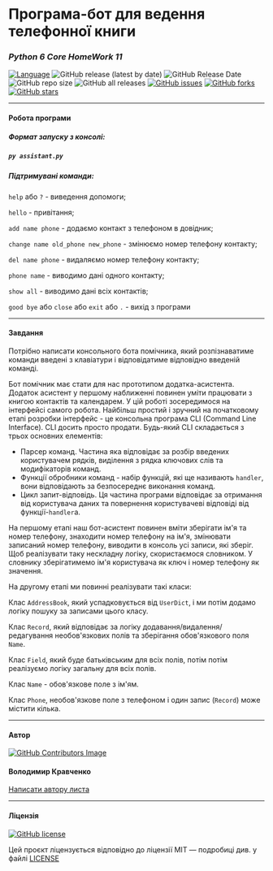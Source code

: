 # Програма-бот для ведення телефонної книги

### *Python 6 Core HomeWork 11*

[![Language](https://img.shields.io/badge/language-python-blue)](https://www.python.org)
![GitHub release (latest by date)](https://img.shields.io/github/v/release/VlodyaKr/Python-6-Core-HomeWork-11?style=plastic)
![GitHub Release Date](https://img.shields.io/github/release-date/VlodyaKr/Python-6-Core-HomeWork-11?color=blue&style=plastic)
![GitHub repo size](https://img.shields.io/github/repo-size/VlodyaKr/Python-6-Core-HomeWork-11?style=plastic)
![GitHub all releases](https://img.shields.io/github/downloads/VlodyaKr/Python-6-Core-HomeWork-11/total?color=cyan&style=plastic)
[![GitHub issues](https://img.shields.io/github/issues/VlodyaKr/Python-6-Core-HomeWork-11?style=plastic)](https://github.com/VlodyaKr/Python-6-Core-HomeWork-11/issues)
[![GitHub forks](https://img.shields.io/github/forks/VlodyaKr/Python-6-Core-HomeWork-11?style=plastic)](https://github.com/VlodyaKr/Python-6-Core-HomeWork-11/network)
[![GitHub stars](https://img.shields.io/github/stars/VlodyaKr/Python-6-Core-HomeWork-11?style=plastic)](https://github.com/VlodyaKr/Python-6-Core-HomeWork-11/stargazers)
___
#### Робота програми

##### Формат запуску з консолі:
##### ***`py assistant.py`***

##### Підтримувані команди:

`help` або `?` - виведення допомоги;

`hello` - привітання;

`add name phone` - додаємо контакт з телефоном в довідник;

`change name old_phone new_phone` - змінюємо номер телефону контакту;

`del name phone` - видаляємо номер телефону контакту;

`phone name` - виводимо дані одного контакту;

`show all` - виводимо дані всіх контактів;

`good bye` або `close` або `exit` або `.` - вихід з програми

___
#### Завдання
Потрібно написати консольного бота помічника, який розпізнаватиме команди введені з клавіатури і відповідатиме відповідно введеній команді.

Бот помічник має стати для нас прототипом додатка-асистента. Додаток асистент у першому наближенні повинен уміти працювати з книгою контактів та календарем. У цій роботі зосередимося на інтерфейсі самого робота. Найбільш простий і зручний на початковому етапі розробки інтерфейс - це консольна програма CLI (Command Line Interface). CLI досить просто продати. Будь-який CLI складається з трьох основних елементів:
- Парсер команд. Частина яка відповідає за розбір введених користувачем рядків, виділення з рядка ключових слів та модифікаторів команд.
- Функції обробники команд - набір функцій, які ще називають `handler`, вони відповідають за безпосереднє виконання команд.
- Цикл запит-відповідь. Ця частина програми відповідає за отримання від користувача даних та повернення користувачеві відповіді від функції-`handler`а.

На першому етапі наш бот-асистент повинен вміти зберігати ім'я та номер телефону, знаходити номер телефону на ім'я, змінювати записаний номер телефону, виводити в консоль усі записи, які зберіг. Щоб реалізувати таку нескладну логіку, скористаємося словником. У словнику зберігатимемо ім'я користувача як ключ і номер телефону як значення.

На другому етапі ми повинні реалізувати такі класи:

Клас `AddressBook`, який успадковується від `UserDict`, і ми потім додамо логіку пошуку за записами цього класу.

Клас `Record`, який відповідає за логіку додавання/видалення/редагування необов'язкових полів та зберігання обов'язкового поля `Name`.

Клас `Field`, який буде батьківським для всіх полів, потім потім реалізуємо логіку загальну для всіх полів.

Клас `Name` - обов'язкове поле з ім'ям.

Клас `Phone`, необов'язкове поле з телефоном і один запис (`Record`) може містити кілька.
___
#### Автор
[![GitHub Contributors Image](https://contrib.rocks/image?repo=VlodyaKr/Python-6-Core-HomeWork-11)](https://github.com/VlodyaKr)

#### Володимир Кравченко
[Написати автору листа](mailto:vlodya@gmail.com?subject=Python-6-Core-HomeWork-11)
___
#### Ліцензія
[![GitHub license](https://img.shields.io/github/license/VlodyaKr/Python-6-Core-HomeWork-11?style=plastic)](https://github.com/VlodyaKr/Python-6-Core-HomeWork-11/blob/main/LICENSE)

Цей проєкт ліцензується відповідно до ліцензії MIT — подробиці див. у файлі [LICENSE](https://github.com/VlodyaKr/Python-6-Core-HomeWork-11/blob/main/LICENSE)
